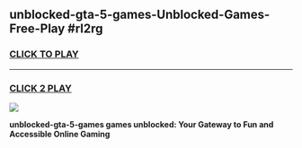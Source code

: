 
## unblocked-gta-5-games-Unblocked-Games-Free-Play #rl2rg
<h3>
<a href="https://us.freeplayer.one?title=unblocked-gta-5-games&ref=9M">CLICK TO PLAY</a></h3>
<hr>

<h3>
<a href="https://us.freeplayer.one?title=unblocked-gta-5-games&ref=9M">CLICK 2 PLAY</a>
  
</h3>

<a href="https://us.freeplayer.one?title=unblocked-gta-5-games&ref=9M"><img src="https://clearcache.store/games.png"></a>


**unblocked-gta-5-games games unblocked: Your Gateway to Fun and Accessible Online Gaming**
